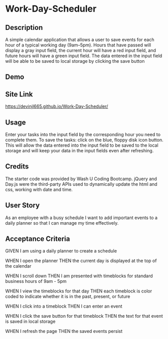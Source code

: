 # Work-Day-Scheduler


## Description

A simple calendar application that allows a user to save events for each hour of a typical working day (9am–5pm). Hours that have passed will display a gray input field, the current hour will have a red input field, and future hours will have a green input field. The data entered in the input field will be able to be saved to local storage by clicking the save button

## Demo



## Site Link

https://devinjl665.github.io/Work-Day-Scheduler/

## Usage

Enter your tasks into the input field by the corresponding hour you need to complete them. To save the tasks: click on the blue, floppy disk icon button. This will allow the data entered into the input field to be saved to the local storage and will keep your data in the input fields even after refreshing. 

## Credits

The starter code was provided by Wash U Coding Bootcamp. jQuery and Day.js were the third-party APIs used to dynamically update the html and css, working with date and time.

## User Story

As an employee with a busy schedule I want to add important events to a daily planner so that I can manage my time effectively.

## Acceptance Criteria

GIVEN I am using a daily planner to create a schedule

WHEN I open the planner
THEN the current day is displayed at the top of the calendar

WHEN I scroll down
THEN I am presented with timeblocks for standard business hours of 9am - 5pm

WHEN I view the timeblocks for that day
THEN each timeblock is color coded to indicate whether it is in the past, present, or future

WHEN I click into a timeblock
THEN I can enter an event

WHEN I click the save button for that timeblock
THEN the text for that event is saved in local storage

WHEN I refresh the page
THEN the saved events persist
